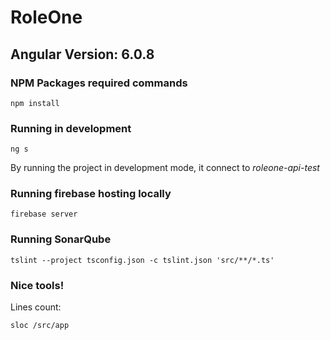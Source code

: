 # RoleOne

## Angular Version: 6.0.8

### NPM Packages required commands

```shell
npm install
```

### Running in development

```shell
ng s
```

By running the project in development mode, it connect to *roleone-api-test*

### Running firebase hosting locally

```shell
firebase server
```

### Running SonarQube

```shell
tslint --project tsconfig.json -c tslint.json 'src/**/*.ts'
```

### Nice tools!

Lines count:

```shell
sloc /src/app
```
